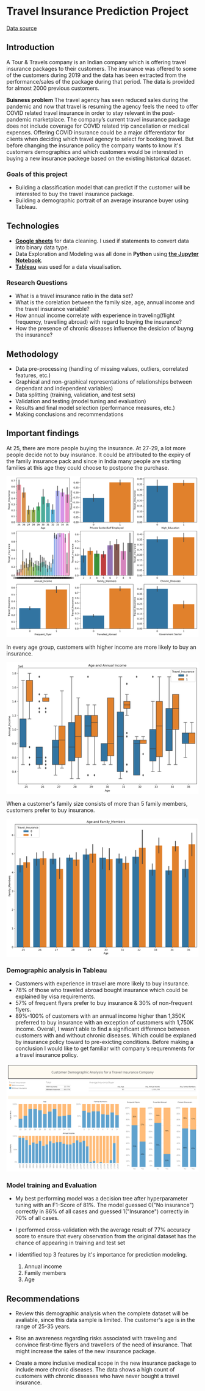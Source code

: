 # Travel Insurance Prediction Project

[Data source](https://www.kaggle.com/tejashvi14/travel-insurance-prediction-data)

## Introduction

A Tour & Travels company is an Indian company which is offering travel insurance packages to their customers.
The insurance was offered to some of the customers during 2019 and the data has been extracted from the performance/sales of the package during that period. 
The data is provided for almost 2000 previous customers.

**Buisness problem**
The travel agency has seen reduced sales during the pandemic and now that travel is resuming the agency feels the need to offer COVID related travel insurance in order to stay relevant in the post-pandemic marketplace. 
The company’s current travel insurance package does not include coverage for COVID related trip cancellation or medical expenses. Offering COVID insurance could be a major differentiator for clients when deciding which travel agency to select for booking travel.
But before changing the insurance policy the company wants to know it's customers demographics and which customers would be interested in buying a new insurance packege based on the existing historical dataset.

### Goals of this project

-  Building a classification model that can predict if the customer will be interested to buy the travel insurance package.
-  Building a demographic portrait of an average insurance buyer using Tableau.

## Technologies

-  [**Google sheets**](https://docs.google.com/spreadsheets/d/1-pZdBVA_4dQfpvml7Upj4WPbqAWp1WXki2kXr4sXH94/edit?usp=sharing) for data cleaning. I used if statements to convert data into binary data type.
-  Data Exploration and Modeling was all done in **Python** using [**the Jupyter Notebook**](https://github.com/Fedotova-Elena/DataProtfolio/blob/main/Capstone%20Project/project_travel_prediction.ipynb).
-  [**Tableau**](https://public.tableau.com/views/CustomerDemographicsAnalysis/Dashboard2?:language=en-US&:display_count=n&:origin=viz_share_link) was used for a data visualisation.

### Research Questions

-  What is a travel insurance ratio in the data set?
-  What is the corelation between the family size, age, annual income and the travel insurance variable?
-  How annual income correlate with experience in traveling(flight frequency, travelling abroad) with regard to buying the insurance?
-  How the presence of chronic diseases influence the desicion of buyng the insurance?

## Methodology

-  Data pre-processing (handling of missing values, outliers, correlated features, etc.)
-  Graphical and non-graphical representations of relationships between dependant and independent variables)
-  Data splitting (training, validation, and test sets)
-  Validation and testing (model tuning and evaluation)
-  Results and final model selection (performance measures, etc.)
-  Making conclusions and recommendations

## Important findings

At 25, there are more people buying the insurance. At 27-29, a lot more people decide not to buy insurance. It could be attributed to the expiry of the family insurance pack and since in India many people are starting families at this age they could choose to postpone the purchase.

![Travel insurance and all variables](Travel_insurance_variables.png)

In every age group, customers with higher income are more likely to buy an insurance.

![Age and annual income](Age_annual_income.png)

When a customer's family size consists of more than 5 family members, customers prefer to buy insurance.

![Age and family size](Age_family_size.png)

### Demographic analysis in **Tableau**

-  Customers with experience in travel are more likely to buy insurance. 
-  78% of those who traveled abroad bought insurance which could be explained by visa requirements. 
-  57% of frequent flyers prefer to buy insurance & 30% of non-frequent flyers. 
-  89%-100% of customers with an annual income higher than 1,350K preferred to buy insurance with an exception of customers with 1,750K income.
Overall, I wasn't able to find a significant difference between customers with and without chronic diseases. Which could be explaned by insurance policy toward to pre-exicting conditions. Before making a conclusion I would like to get familiar with company's requrenments for a travel insurance policy.  

![Dashboard](Dashboard.png)

### Model training and Evaluation

-  My best performing model was a decision tree after hyperparameter tuning with an F1-Score of 81%. The model guessed 0("No insurance") correctly in 86% of all cases and guessed 1("Insurance") correctly in 70% of all cases. 
   
-  I performed cross-validation with the average result of 77% accuracy score to ensure that every observation from the original dataset has the chance of appearing in training and test set

-  I identified top 3 features by it's importance for prediction modeling.
   1) Annual income 
   2) Family members
   3) Age
    
## Recommendations  

-  Review this demographic analysis when the complete dataset will be avaliable, since this data sample is limited. The customer's age is in the range of 25-35 years. 

-  Rise an awareness regarding risks associated with traveling and convince first-time flyers and travellers of the need of insurance. That might increase the sales of the new insurance package.

-  Create a more inclusive medical scope in the new insurance package to include more chronic diseases. The data shows a high count of customers with chronic diseases who have never bought a travel insurance.
